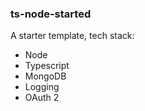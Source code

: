 ### ts-node-started

A starter template, tech stack:
- Node
- Typescript
- MongoDB
- Logging
- OAuth 2
